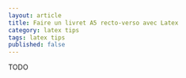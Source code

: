```yaml
---
layout: article
title: Faire un livret A5 recto-verso avec Latex
category: latex tips
tags: latex tips
published: false
---
```

TODO

